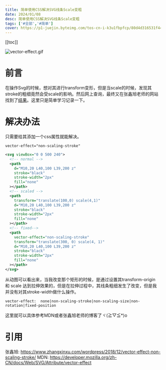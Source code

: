 ```yaml
---
title: 简单使用CSS解决SVG线条Scale变粗
date: 2024/01/08
desc: 简单使用CSS解决SVG线条Scale变粗
tags: ['#全部','#简单']
cover: https://p1-juejin.byteimg.com/tos-cn-i-k3u1fbpfcp/80d4d316531f44aaa91f509b756f3bc8~tplv-k3u1fbpfcp-watermark.image?
---
```


[[toc]]

![vector-effect.gif](https://p1-juejin.byteimg.com/tos-cn-i-k3u1fbpfcp/80d4d316531f44aaa91f509b756f3bc8~tplv-k3u1fbpfcp-watermark.image?)

# 前言

在操作Svg的时候，想对其进行transform变形，但是当scale的时候，发现其stroke的粗细竟然会受scale的影响。然后网上查询，最终又在张鑫旭老师的网站找到了[结果](https://www.zhangxinxu.com/wordpress/2018/12/vector-effect-non-scaling-stroke/)。这里只是简单学习记录一下。

# 解决办法

只需要给其添加一个css属性就能解决。

`vector-effect="non-scaling-stroke"`

```xml
<svg viewBox="0 0 500 240">
  <!-- normal -->
  <path
    d="M10,20 L40,100 L39,200 z"
    stroke="black"
    stroke-width="2px"
    fill="none"
  ></path>
  <!-- scaled -->
  <path
    transform="translate(100,0) scale(4,1)"
    d="M10,20 L40,100 L39,200 z"
    stroke="black"
    stroke-width="2px"
    fill="none"
  ></path>
  <!-- fixed-->
  <path
    vector-effect="non-scaling-stroke"
    transform="translate(300, 0) scale(4, 1)"
    d="M10,20 L40,100 L39,200 z"
    stroke="black"
    stroke-width="2px"
    fill="none"
  ></path>
</svg>
```

从动图可以看出来，当我改变那个矩形的时候，是通过设置其transform-origin 和 scale 达到拉伸效果的，但是在拉伸过程中，其线条粗细发生了改变，但是我并没有对其stroke-width做什么操作。

```
vector-effect:  none|non-scaling-stroke|non-scaling-size|non-rotation|fixed-position
```

这里就可以具体参考MDN或者张鑫旭老师的博客了ヾ(≧▽≦\*)o

# 引用

张鑫旭: https://www.zhangxinxu.com/wordpress/2018/12/vector-effect-non-scaling-stroke/
MDN: https://developer.mozilla.org/zh-CN/docs/Web/SVG/Attribute/vector-effect
